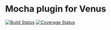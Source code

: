 # Mocha plugin for Venus
[![Build Status](https://travis-ci.org/venusjs/venus-mocha.svg?branch=master)](https://travis-ci.org/venusjs/venus-mocha)
[![Coverage Status](https://img.shields.io/coveralls/venusjs/venus-mocha.svg)](https://coveralls.io/r/venusjs/venus-mocha?branch=master)

